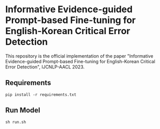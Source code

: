# Informative Evidence-guided Prompt-based Fine-tuning for English-Korean Critical Error Detection

This repository is the official implementation of the paper "Informative Evidence-guided Prompt-based Fine-tuning for English-Korean Critical Error Detection", IJCNLP-AACL 2023.

## Requirements

```
pip install -r requirements.txt
```

## Run Model

```
sh run.sh
```
